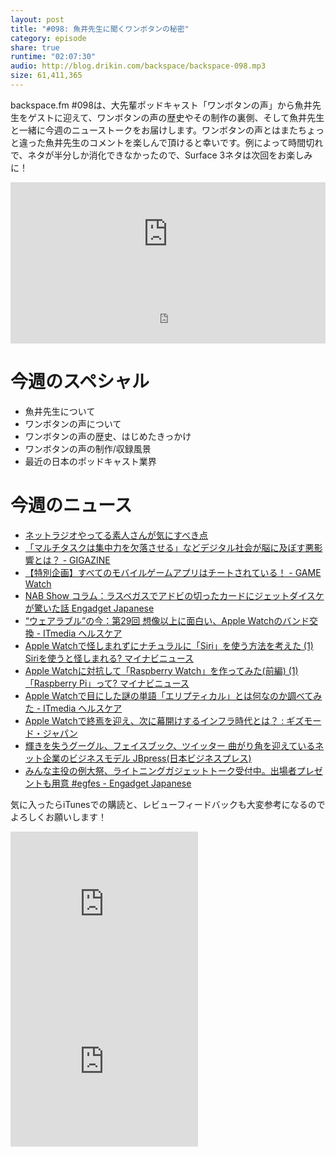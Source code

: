 ```yaml
---
layout: post
title: "#098: 魚井先生に聞くワンボタンの秘密"
category: episode
share: true
runtime: "02:07:30"
audio: http://blog.drikin.com/backspace/backspace-098.mp3
size: 61,411,365
---
```


backspace.fm #098は、大先輩ポッドキャスト「ワンボタンの声」から魚井先生をゲストに迎えて、ワンボタンの声の歴史やその制作の裏側、そして魚井先生と一緒に今週のニューストークをお届けします。ワンボタンの声とはまたちょっと違った魚井先生のコメントを楽しんで頂けると幸いです。例によって時間切れで、ネタが半分しか消化できなかったので、Surface 3ネタは次回をお楽しみに！

<iframe width="100%" height="166" scrolling="no" frameborder="no" src="https://w.soundcloud.com/player/?url=https%3A//api.soundcloud.com/tracks/205997172&amp;color=ff5500&amp;auto_play=false&amp;hide_related=false&amp;show_comments=true&amp;show_user=true&amp;show_reposts=false"></iframe>

<iframe src="http://backspace.fm/subscribes.html" width="100%" height="92" scrolling="no" frameborder="0"></iframe>

# 今週のスペシャル

- 魚井先生について
- ワンボタンの声について
- ワンボタンの声の歴史、はじめたきっかけ
- ワンボタンの声の制作/収録風景
- 最近の日本のポッドキャスト業界

# 今週のニュース

- [ネットラジオやってる素人さんが気にすべき点](http://anond.hatelabo.jp/20150510131212)
- [「マルチタスクは集中力を欠落させる」などデジタル社会が脳に及ぼす悪影響とは？ - GIGAZINE](http://gigazine.net/news/20150119-tech-bad-brain/)
- [【特別企画】すべてのモバイルゲームアプリはチートされている！ - GAME Watch](http://game.watch.impress.co.jp/docs/news/20150515_701710.html)
- [NAB Show コラム：ラスベガスでアドビの切ったカードにジェットダイスケが驚いた話 Engadget Japanese](http://japanese.engadget.com/2015/05/11/nab-show//?a_dgi=aolshare_twitter)
- [“ウェアラブル”の今：第29回 想像以上に面白い、Apple Watchのバンド交換 - ITmedia ヘルスケア](http://healthcare.itmedia.co.jp/hc/articles/1505/17/news009.html)
- [Apple Watchで怪しまれずにナチュラルに「Siri」を使う方法を考えた (1) Siriを使うと怪しまれる?  マイナビニュース](http://news.mynavi.jp/articles/2015/05/09/apple_watch/)
- [Apple Watchに対抗して「Raspberry Watch」を作ってみた(前編) (1) 「Raspberry Pi」って?  マイナビニュース](http://news.mynavi.jp/articles/2015/05/15/raspberry/)
- [Apple Watchで目にした謎の単語「エリプティカル」とは何なのか調べてみた - ITmedia ヘルスケア](http://healthcare.itmedia.co.jp/hc/articles/1505/15/news045.html)
- [Apple Watchで終焉を迎え、次に幕開けするインフラ時代とは？ : ギズモード・ジャパン](http://www.gizmodo.jp/2015/05/apple_watch_104.html)
- [輝きを失うグーグル、フェイスブック、ツイッター 曲がり角を迎えているネット企業のビジネスモデル  JBpress(日本ビジネスプレス)](http://jbpress.ismedia.jp/articles/-/43716?display=b)
- [みんな主役の例大祭、ライトニングガジェットトーク受付中。出場者プレゼントも用意 #egfes - Engadget Japanese](http://japanese.engadget.com/2015/05/13/egfes-lgt/)

気に入ったらiTunesでの購読と、レビューフィードバックも大変参考になるのでよろしくお願いします！

<iframe src="http://rcm-fe.amazon-adsystem.com/e/cm?t=driftking-22&o=9&p=12&l=bn1&mode=videogames-jp&browse=637394&fc1=000000&lt1=_blank&lc1=3366FF&bg1=FFFFFF&f=ifr" marginwidth="0" marginheight="0" width="300" height="252" border="0" frameborder="0" style="border:none;" scrolling="no"></iframe>
<iframe src="http://rcm-fe.amazon-adsystem.com/e/cm?t=driftking-22&o=9&p=12&l=bn1&mode=computers-jp&browse=2127209890&fc1=000000&lt1=_blank&lc1=3366FF&bg1=FFFFFF&f=ifr" marginwidth="0" marginheight="0" width="300" height="252" border="0" frameborder="0" style="border:none;" scrolling="no"></iframe>
